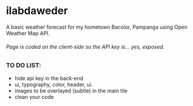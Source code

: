 # ilabdaweder
A basic weather forecast for my hometown Bacolor, Pampanga using Open Weather Map API.

###### Page is coded on the client-side so the API key is... yes, exposed.

### TO DO LIST:
*  hide api key in the back-end
*  ui, typography, color, header, ui.
*  images to be overlayed (subtle) in the main tile
*  clean your code
